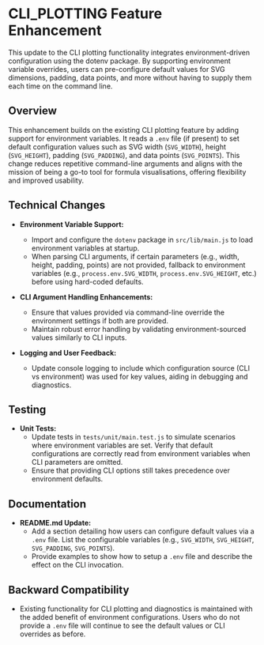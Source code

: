 # CLI_PLOTTING Feature Enhancement

This update to the CLI plotting functionality integrates environment-driven configuration using the dotenv package. By supporting environment variable overrides, users can pre-configure default values for SVG dimensions, padding, data points, and more without having to supply them each time on the command line.

## Overview

This enhancement builds on the existing CLI plotting feature by adding support for environment variables. It reads a `.env` file (if present) to set default configuration values such as SVG width (`SVG_WIDTH`), height (`SVG_HEIGHT`), padding (`SVG_PADDING`), and data points (`SVG_POINTS`). This change reduces repetitive command-line arguments and aligns with the mission of being a go-to tool for formula visualisations, offering flexibility and improved usability.

## Technical Changes

- **Environment Variable Support:**
  - Import and configure the `dotenv` package in `src/lib/main.js` to load environment variables at startup.
  - When parsing CLI arguments, if certain parameters (e.g., width, height, padding, points) are not provided, fallback to environment variables (e.g., `process.env.SVG_WIDTH`, `process.env.SVG_HEIGHT`, etc.) before using hard-coded defaults.

- **CLI Argument Handling Enhancements:**
  - Ensure that values provided via command-line override the environment settings if both are provided.
  - Maintain robust error handling by validating environment-sourced values similarly to CLI inputs.

- **Logging and User Feedback:**
  - Update console logging to include which configuration source (CLI vs environment) was used for key values, aiding in debugging and diagnostics.

## Testing

- **Unit Tests:**
  - Update tests in `tests/unit/main.test.js` to simulate scenarios where environment variables are set. Verify that default configurations are correctly read from environment variables when CLI parameters are omitted.
  - Ensure that providing CLI options still takes precedence over environment defaults.

## Documentation

- **README.md Update:**
  - Add a section detailing how users can configure default values via a `.env` file. List the configurable variables (e.g., `SVG_WIDTH`, `SVG_HEIGHT`, `SVG_PADDING`, `SVG_POINTS`).
  - Provide examples to show how to setup a `.env` file and describe the effect on the CLI invocation.

## Backward Compatibility

- Existing functionality for CLI plotting and diagnostics is maintained with the added benefit of environment configurations. Users who do not provide a `.env` file will continue to see the default values or CLI overrides as before.
